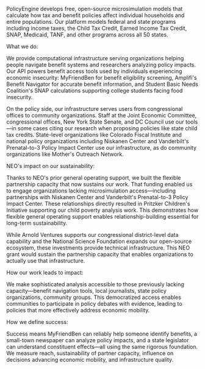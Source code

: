 PolicyEngine develops free, open-source microsimulation models that calculate how tax and benefit policies affect individual households and entire populations. Our platform models federal and state programs including income taxes, the Child Tax Credit, Earned Income Tax Credit, SNAP, Medicaid, TANF, and other programs across all 50 states.

What we do:

We provide computational infrastructure serving organizations helping people navigate benefit systems and researchers analyzing policy impacts. Our API powers benefit access tools used by individuals experiencing economic insecurity: MyFriendBen for benefit eligibility screening, Amplifi's Benefit Navigator for accurate benefit information, and Student Basic Needs Coalition's SNAP calculations supporting college students facing food insecurity.

On the policy side, our infrastructure serves users from congressional offices to community organizations. Staff at the Joint Economic Committee, congressional offices, New York State Senate, and DC Council use our tools—in some cases citing our research when proposing policies like state child tax credits. State-level organizations like Colorado Fiscal Institute and national policy organizations including Niskanen Center and Vanderbilt's Prenatal-to-3 Policy Impact Center use our infrastructure, as do community organizations like Mother's Outreach Network.

NEO's impact on our sustainability:

Thanks to NEO's prior general operating support, we built the flexible partnership capacity that now sustains our work. That funding enabled us to engage organizations lacking microsimulation access—including partnerships with Niskanen Center and Vanderbilt's Prenatal-to-3 Policy Impact Center. These relationships directly resulted in Pritzker Children's Initiative supporting our child poverty analysis work. This demonstrates how flexible general operating support enables relationship-building essential for long-term sustainability.

While Arnold Ventures supports our congressional district-level data capability and the National Science Foundation expands our open-source ecosystem, these investments provide technical infrastructure. This NEO grant would sustain the partnership capacity that enables organizations to actually use that infrastructure.

How our work leads to impact:

We make sophisticated analysis accessible to those previously lacking capacity—benefit navigation tools, local journalists, state policy organizations, community groups. This democratized access enables communities to participate in policy debates with evidence, leading to policies that more effectively address economic mobility.

How we define success:

Success means MyFriendBen can reliably help someone identify benefits, a small-town newspaper can analyze policy impacts, and a state legislator can understand constituent effects—all using the same rigorous foundation. We measure reach, sustainability of partner capacity, influence on decisions advancing economic mobility, and infrastructure quality.
